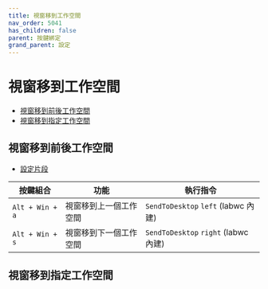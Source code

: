 ```yaml
---
title: 視窗移到工作空間
nav_order: 5041
has_children: false
parent: 按鍵綁定
grand_parent: 設定
---
```



# 視窗移到工作空間

* [視窗移到前後工作空間](#視窗移到前後工作空間)
* [視窗移到指定工作空間](#視窗移到指定工作空間)


## 視窗移到前後工作空間

* [設定片段](https://github.com/samwhelp/ultramarine-labwc-adjustment/blob/main/prototype/main/labwc-config/Main/asset/overlay/etc/skel/.config/labwc/rc.xml#L214-L219)

| 按鍵組合          | 功能     | 執行指令         |
| --------- | -------------------------------------------- | --------------------------------------------------- |
| `Alt + Win + a` | 視窗移到上一個工作空間 | `SendToDesktop` `left` (labwc 內建) |
| `Alt + Win + s` | 視窗移到下一個工作空間 | `SendToDesktop` `right` (labwc 內建) |




## 視窗移到指定工作空間
